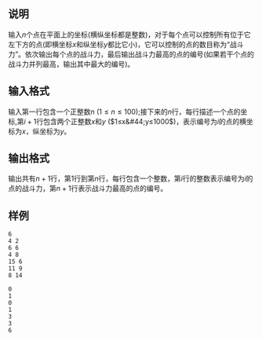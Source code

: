 <h2>说明</h2>

输入$n$个点在平面上的坐标(横纵坐标都是整数)，对于每个点可以控制所有位于它左下方的点(即横坐标$x$和纵坐标$y$都比它小)，它可以控制的点的数目称为“战斗力”。依次输出每个点的战斗力，最后输出战斗力最高的点的编号(如果若干个点的战斗力并列最高，输出其中最大的编号)。
<h2>输入格式</h2>

输入第一行包含一个正整数$n$ ($1≤n≤100$);接下来的$n$行，每行描述一个点的坐标&#44;第$i+1$行包含两个正整数$x$和$y$ ($1≤x&#44;y≤1000$)，表示编号为$i$的点的横坐标为$x$，纵坐标为$y$。

<h2>输出格式</h2>

输出共有$n+1$行，第$1$行到第$n$行，每行包含一个整数，第$i$行的整数表示编号为$i$的点的战斗力，第$n+1$行表示战斗力最高的点的编号。

<h2>样例</h2>
<pre><code class="language-input1">6
4 2
6 6
4 8
15 6
11 9
8 14</code></pre><pre><code class="language-output1">0
1
0
1
3
3
6</code></pre>
